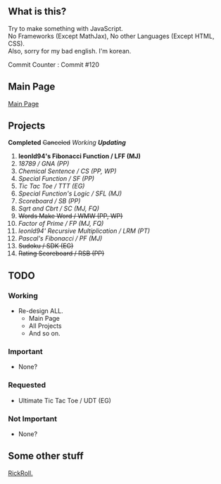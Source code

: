 ## What is this?
Try to make something with JavaScript.  
No Frameworks (Except MathJax), No other Languages (Except HTML, CSS).  
Also, sorry for my bad english. I'm korean.

Commit Counter : Commit #120

## Main Page
[Main Page](https://hibye1217.github.io/Page/Main.html)

## Projects
**Completed** ~~Canceled~~ *Working* ***Updating***
1. **leonld94's Fibonacci Function / LFF (MJ)**
2. *18789 / GNA (PP)*
3. *Chemical Sentence / CS (PP, WP)*
4. *Special Function / SF (PP)*
5. *Tic Tac Toe / TTT (EG)*
6. *Special Function's Logic / SFL (MJ)*
7. *Scoreboard / SB (PP)*
8. *Sqrt and Cbrt / SC (MJ, FQ)*
9. ~~Words Make Word / WMW (PP, WP)~~
10. *Factor of Prime / FP (MJ, FQ)*
11. *leonld94' Recursive Multiplication / LRM (PT)*
12. *Pascal's Fibonacci / PF (MJ)*
13. ~~Sudoku / SDK (EG)~~
14. ~~Rating Scoreboard / RSB (PP)~~

## TODO

### Working
- Re-design ALL.
  - Main Page
  - All Projects
  - And so on.

### Important
- None?

### Requested
- Ultimate Tic Tac Toe / UDT (EG)

### Not Important
- None?

## Some other stuff
[RickRoll.](https://www.youtube.com/watch?v=dQw4w9WgXcQ)